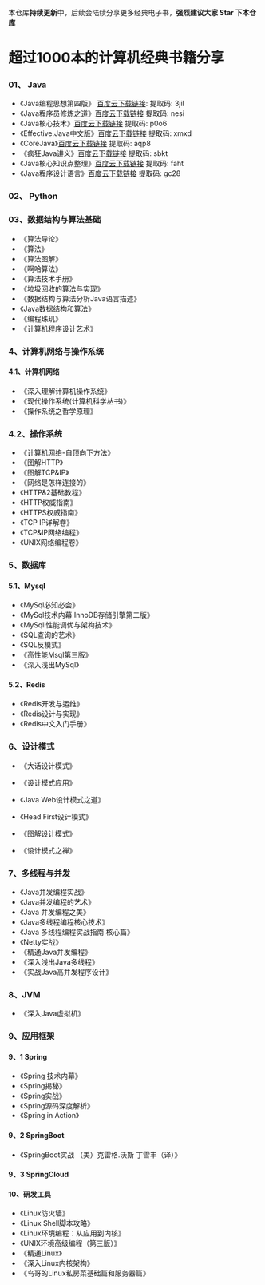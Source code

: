 本仓库**持续更新**中，后续会陆续分享更多经典电子书，**强烈建议大家 Star 下本仓库**


# 超过1000本的计算机经典书籍分享


### 01、 Java

-  《Java编程思想第四版》 [百度云下载链接](https://pan.baidu.com/s/16bOV1v-YvDWIEPD51LQ9rw):  提取码: 3jil
-  《Java程序员修炼之道》[百度云下载链接](https://pan.baidu.com/s/114R3H0SF_D6m-PhobRAeJQ) 提取码: nesi
-  《Java核心技术》[百度云下载链接](https://pan.baidu.com/s/1uBh59gzsNCLjlxJA-Ujuqw) 提取码: p0o6
-  《Effective.Java中文版》[百度云下载链接](https://pan.baidu.com/s/1UoZ2mQ9GSXXwaMCT4OXIEw) 提取码: xmxd
-  《CoreJava》[百度云下载链接](https://pan.baidu.com/s/1YOUwTE2AcEjCQMtaxQ0vLg) 提取码: aqp8
-  《疯狂Java讲义》[百度云下载链接](https://pan.baidu.com/s/1tp7X6U6QN9qUW70ZJ9Jr6Q) 提取码: sbkt
-  《Java核心知识点整理》[百度云下载链接](https://pan.baidu.com/s/1O6Vj5NGA86H4O2KrenehWQ) 提取码: faht
-  《Java程序设计语言》[百度云下载链接](https://pan.baidu.com/s/1hT6PiMltfOi6hsGOVyp15Q) 提取码: gc28

### 02、 Python

### 03、数据结构与算法基础

-  《算法导论》
-  《算法》
-  《算法图解》
-  《啊哈算法》
-  《算法技术手册》
-  《垃圾回收的算法与实现》
-  《数据结构与算法分析Java语言描述》
-  《Java数据结构和算法》
-  《编程珠玑》
-  《计算机程序设计艺术》


###  4、计算机网络与操作系统

#### 4.1、计算机网络

-  《深入理解计算机操作系统》
-  《现代操作系统(计算机科学丛书)》
-  《操作系统之哲学原理》

### 4.2、操作系统

-   《计算机网络-自顶向下方法》
-   《图解HTTP》
-   《图解TCP&IP》
-   《网络是怎样连接的》
-   《HTTP&2基础教程》
-   《HTTP权威指南》
-   《HTTPS权威指南》
-   《TCP IP详解卷》
-   《TCP&IP网络编程》
-   《UNIX网络编程卷》


###  5、数据库

#### 5.1、Mysql

- 《MySql必知必会》
- 《MySql技术内幕 InnoDB存储引擎第二版》
- 《MySqli性能调优与架构技术》
- 《SQL查询的艺术》
- 《SQL反模式》
- 《高性能Msql第三版》
- 《深入浅出MySql》

#### 5.2、Redis

- 《Redis开发与运维》
- 《Redis设计与实现》
- 《Redis中文入门手册》

### 6、设计模式

- 《大话设计模式》
- 《设计模式应用》

- 《Java Web设计模式之道》
- 《Head First设计模式》
- 《图解设计模式》
- 《设计模式之禅》

### 7、多线程与并发

- 《Java并发编程实战》
- 《Java并发编程的艺术》
- 《Java 并发编程之美》
- 《Java多线程编程核心技术》
- 《Java 多线程编程实战指南 核心篇》
- 《Netty实战》
- 《精通Java并发编程》
- 《深入浅出Java多线程》
- 《实战Java高并发程序设计》

### 8、JVM

- 《深入Java虚拟机》

### 9、应用框架

#### 9、1 Spring

- 《Spring 技术内幕》
- 《Spring揭秘》
- 《Spring实战》
- 《Spring源码深度解析》
- 《Spring in Action》

#### 9、2 SpringBoot

- 《SpringBoot实战 （美）克雷格.沃斯 丁雪丰（译）》

#### 9、3 SpringCloud


#### 10、研发工具

- 《Linux防火墙》
- 《Linux Shell脚本攻略》
- 《Linux环境编程：从应用到内核》
- 《UNIX环境高级编程（第三版）》
- 《精通Linux》
- 《深入Linux内核架构》
- 《鸟哥的Linux私房菜基础篇和服务器篇》